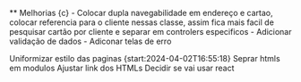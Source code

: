 ** Melhorias {c}
    - Colocar dupla navegabilidade em endereço e cartao, colocar referencia para o cliente nessas classe, assim fica mais facil de pesquisar cartão por cliente e separar em controlers especificos
    - Adicionar validação de dados
    - Adiconar telas de erro



Uniformizar estilo das paginas {start:2024-04-02T16:55:18}
Seprar htmls em modulos
Ajustar link dos HTMLs
Decidir se vai usar react